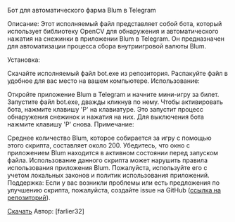 Бот для автоматического фарма Blum в Telegram

Описание:
Этот исполняемый файл представляет собой бота, который использует библиотеку OpenCV для обнаружения и автоматического нажатия на снежинки в приложении Blum в Telegram. Он предназначен для автоматизации процесса сбора внутриигровой валюты Blum.

Установка:

Скачайте исполняемый файл bot.exe из репозитория.
Распакуйте файл в удобное для вас место на вашем компьютере.
Использование:

Откройте приложение Blum в Telegram и начните мини-игру за билет.
Запустите файл bot.exe, дважды кликнув по нему.
Чтобы активировать бота, нажмите клавишу 'P' на клавиатуре. Это запустит процесс обнаружения снежинок и нажатия на них.
Для выключения бота нажмите клавишу 'P' снова.
Примечание:

Среднее количество Blum, которое собирается за игру с помощью этого скрипта, составляет около 200.
Убедитесь, что окно с приложением Blum находится в активном состоянии перед запуском файла.
Использование данного скрипта может нарушить правила использования приложения Blum. Пожалуйста, используйте его с учетом локальных законов и политик использования приложений.
Поддержка:
Если у вас возникли проблемы или есть предложения по улучшению скрипта, пожалуйста, создайте issue на GitHub ([ссылка на репозиторий](https://github.com/farlier32/blum-collector/)).

[Скачать](https://github.com/farlier32/blum-collector/](https://github.com/farlier32/blum-collector/releases/download/v1.0.0/BlumClicker.exe))
Автор:
[farlier32]
